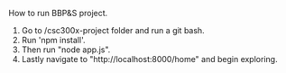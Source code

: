 How to run BBP&S project.
1. Go to /csc300x-project folder and run a git bash.
2. Run 'npm install'.
3. Then run "node app.js".
4. Lastly navigate to "http://localhost:8000/home" and begin exploring.
